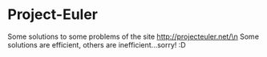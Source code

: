 Project-Euler
=============

Some solutions to some problems of the site http://projecteuler.net/\n
Some solutions are efficient, others are inefficient...sorry! :D
